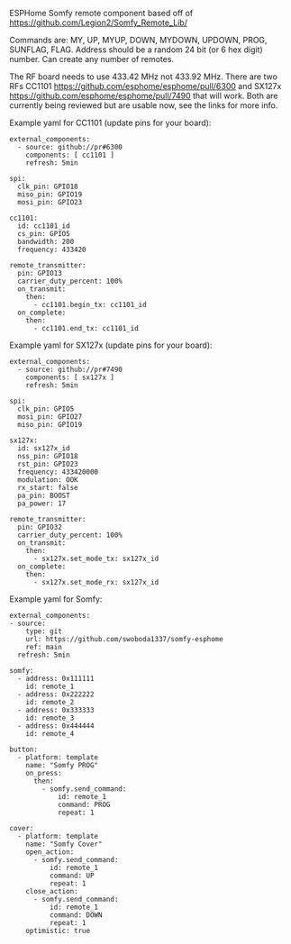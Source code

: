 ESPHome Somfy remote component based off of https://github.com/Legion2/Somfy_Remote_Lib/

Commands are: MY, UP, MYUP, DOWN, MYDOWN, UPDOWN, PROG, SUNFLAG, FLAG. Address should be a random 24 bit (or 6 hex digit) number. Can create any number of remotes.

The RF board needs to use 433.42 MHz not 433.92 MHz. There are two RFs CC1101 https://github.com/esphome/esphome/pull/6300 and SX127x https://github.com/esphome/esphome/pull/7490 that will work. Both are currently being reviewed but are usable now, see the links for more info.

Example yaml for CC1101 (update pins for your board):

    external_components:
      - source: github://pr#6300
        components: [ cc1101 ]
        refresh: 5min

    spi:
      clk_pin: GPIO18
      miso_pin: GPIO19
      mosi_pin: GPIO23

    cc1101:
      id: cc1101_id
      cs_pin: GPIO5
      bandwidth: 200
      frequency: 433420

    remote_transmitter:
      pin: GPIO13
      carrier_duty_percent: 100%
      on_transmit:
        then:
          - cc1101.begin_tx: cc1101_id
      on_complete:
        then:
          - cc1101.end_tx: cc1101_id

Example yaml for SX127x (update pins for your board):

    external_components:
      - source: github://pr#7490
        components: [ sx127x ]
        refresh: 5min

    spi:
      clk_pin: GPIO5
      mosi_pin: GPIO27
      miso_pin: GPIO19

    sx127x:
      id: sx127x_id
      nss_pin: GPIO18
      rst_pin: GPIO23
      frequency: 433420000
      modulation: OOK
      rx_start: false
      pa_pin: BOOST
      pa_power: 17

    remote_transmitter:
      pin: GPIO32
      carrier_duty_percent: 100%
      on_transmit:
        then:
          - sx127x.set_mode_tx: sx127x_id
      on_complete:
        then:
          - sx127x.set_mode_rx: sx127x_id

Example yaml for Somfy:

    external_components:
    - source:
        type: git
        url: https://github.com/swoboda1337/somfy-esphome
        ref: main
      refresh: 5min

    somfy:
      - address: 0x111111
        id: remote_1
      - address: 0x222222
        id: remote_2
      - address: 0x333333
        id: remote_3
      - address: 0x444444
        id: remote_4

    button:
      - platform: template
        name: "Somfy PROG"
        on_press:
          then:
            - somfy.send_command:
                id: remote_1
                command: PROG
                repeat: 1

    cover:
      - platform: template
        name: "Somfy Cover"
        open_action:
          - somfy.send_command:
              id: remote_1
              command: UP
              repeat: 1
        close_action:
          - somfy.send_command:
              id: remote_1
              command: DOWN
              repeat: 1
        optimistic: true